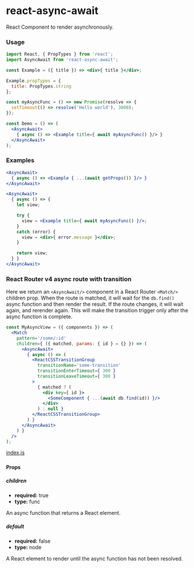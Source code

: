 # react-async-await

React Component to render asynchronously.

### Usage

```jsx
import React, { PropTypes } from 'react';
import AsyncAwait from 'react-async-await';

const Example = ({ title }) => <div>{ title }</div>;

Example.propTypes = {
  title: PropTypes.string
};

const myAsyncFunc = () => new Promise(resolve => {
  setTimeout(() => resolve('Hello world'), 3000);
});

const Demo = () => (
  <AsyncAwait>
    { async () => <Example title={ await myAsyncFunc() }/> }
  </AsyncAwait>
);
```

### Examples

```jsx
<AsyncAwait>
  { async () => <Example { ...(await getProps()) }/> }
</AsyncAwait>
```

```jsx
<AsyncAwait>
  { async () => {
    let view;

    try {
      view = <Example title={ await myAsyncFunc() }/>;
    }
    catch (error) {
      view = <div>{ error.message }</div>;
    }

    return view;
  } }
</AsyncAwait>
```

### React Router v4 async route with transition

Here we return an `<AsyncAwait/>` component in a React Router `<Match/>` children prop. When the route is matched, it will wait for the `db.find()` async function and then render the result. If the route changes, it will wait again, and rerender again. This will make the transition trigger only after the async function is complete.

```jsx
const MyAsyncView = ({ components }) => (
  <Match
    pattern='/some/:id'
    children={ ({ matched, params: { id } = {} }) => (
      <AsyncAwait>
        { async () => (
          <ReactCSSTransitionGroup
            transitionName='some-transition'
            transitionEnterTimeout={ 300 }
            transitionLeaveTimeout={ 300 }
          >
            { matched ? (
              <div key={ id }>
                <SomeComponent { ...(await db.find(id)) }/>
              </div>
            ) : null }
          </ReactCSSTransitionGroup>
        ) }
      </AsyncAwait>
    ) }
  />
);
```

<!-- react-components-docs -->
[index.js](src/index.js)
### 

#### Props

##### children

- **required:** true
- **type:** func 

An async function that returns a React element.

##### default

- **required:** false
- **type:** node 

A React element to render until the async function has not been resolved.
<!-- react-components-docs:end -->
